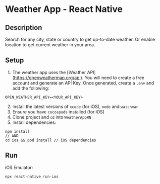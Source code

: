 # Weather App - React Native

## Description
Search for any city, state or country to get up-to-date weather. Or enable location to get current weather in your area.

## Setup
1. The weather app uses the [Weather API] (https://openweathermap.org/api). You will need to create a free account and generate an API Key. Once generated, create a `.env` and add the following:

```
OPEN_WEATHER_API_KEY=<YOUR_API_KEY>
```

2. Install the latest versions of `xcode` (for iOS), `node` and `watchman`
3. Ensure you have `cocoapods` installed (for iOS)
4. Clone project and `cd` into `WeatherAppRN`
5. Install dependencies:

```
npm install
// AND
cd ios && pod install // iOS dependencies
```

## Run
iOS Emulator:

```
npx react-native run-ios
```
